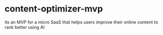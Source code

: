 # content-optimizer-mvp
its an MVP for a micro SaaS that helps users improve their online content to rank better using AI
